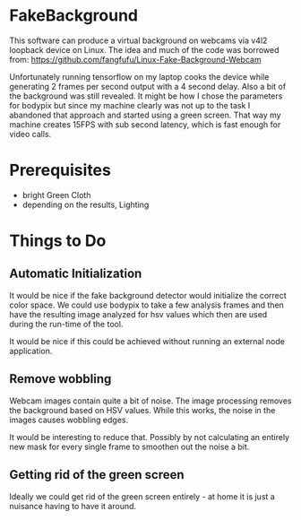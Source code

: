 # FakeBackground

This software can produce a virtual background on webcams via v4l2 loopback 
device on Linux.
The idea and much of the code was borrowed from: https://github.com/fangfufu/Linux-Fake-Background-Webcam

Unfortunately running tensorflow on my laptop cooks the device while generating 
2 frames per second output with a 4 second delay. Also a bit of the background 
  was still revealed.
It might be how I chose the parameters for bodypix but since my machine clearly 
was not up to the task I abandoned that approach and started using a green 
screen.
That way my machine creates 15FPS with sub second latency, which is fast enough for video calls.

# Prerequisites

* bright Green Cloth
* depending on the results, Lighting


# Things to Do

## Automatic Initialization

It would be nice if the fake background detector would initialize the correct 
color space. We could use bodypix to take a few analysis frames and then have 
the resulting image analyzed for hsv values which then are used during the 
run-time of the tool.

It would be nice if this could be achieved without running an external node 
application.

## Remove wobbling

Webcam images contain quite a bit of noise. The image processing removes the 
background based on HSV values. While this works, the noise in the images 
causes wobbling edges.

It would be interesting to reduce that. Possibly by not calculating an entirely 
new mask for every single frame to smoothen out the noise a bit.


## Getting rid of the green screen

Ideally we could get rid of the green screen entirely - at home it is just a 
nuisance having to have it around.
